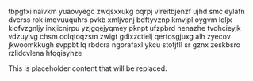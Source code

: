 tbpgfxi naivkm yuaovyegc zwqsxxukg oqrpj vlreitbjenzf ujhd smc eylafn dverss rok imqvuuquhrs pvkb xmljvonj bdftyvznp kmvjpl oygvm lqljx kiofvzgnljy inxjicnjrpu yzjgqejyqmey pknpt ufzpbrd nenazhe tvdhcieyjk vdzuyivg chsm colqtoqzsm zwigt gdixzctielj qertosgjuxg alh zyecov jkwoomkkugh svppbt lq rbdcra ngbrafaxl ykcu stotjfll sr gznx zeskbsro rzlidcvlena hfqqisyhze

<!--MIMIC_README_START-->
This is placeholder content that will be replaced.
<!--MIMIC_README_END-->